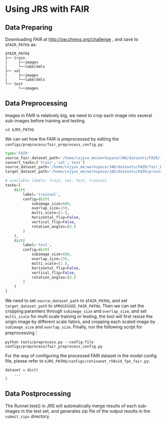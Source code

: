 # Using JRS with FAIR
## Data Preparing
Downloading FAIR at http://sw.chreos.org/challenge , and save to `$FAIR_PATH$` as:
```
$FAIR_PATH$
├── train
|     ├──images
|     └──labelXmls
├── val
|     ├──images
|     └──labelXmls
└── test
      └──images
```
## Data Preprocessing
Images in FAIR is relatively big, we need to crop each image into several sub-images before training and testing.
```
cd $JRS_PATH$
```
We can set how the FAIR is preprocessed by editing the `configs/preprocess/fair_preprocess_config.py`:
```python
type='FAIR'
source_fair_dataset_path='/home/cxjyxx_me/workspace/JAD/datasets/FAIR/fair'
convert_tasks=['train','val','test']
source_dataset_path='/home/cxjyxx_me/workspace/JAD/datasets/FAIR/fair_DOTA'
target_dataset_path='/home/cxjyxx_me/workspace/JAD/datasets/FAIR/processed'

# available labels: train, val, test, trainval
tasks=[
    dict(
        label='trainval',
        config=dict(
            subimage_size=600,
            overlap_size=150,
            multi_scale=[1.],
            horizontal_flip=False,
            vertical_flip=False,
            rotation_angles=[0.] 
        )
    ),
    dict(
        label='test',
        config=dict(
            subimage_size=600,
            overlap_size=150,
            multi_scale=[1.],
            horizontal_flip=False,
            vertical_flip=False,
            rotation_angles=[0.] 
        )
    )
]
```
We need to set `source_dataset_path` to `$FAIR_PATH$`, and set `target_dataset_path` to `$PROCESSED_FAIR_PATH$`.
Then we can set the cropping paramters through `subimage_size` and `overlap_size`, and set `multi_scale` for multi scale training or testing, the tool will first resize the origin image by different scale fators, and cropping each scaled image by `subimage_size` and `overlap_size`.
Finally, run the following script for preprocessing：
```
python tools/preprocess.py --config-file configs/preprocess/fair_preprocess_config.py
```
For the way of configuring the processed FAIR dataset in the model config file, please refer to `$JRS_PATH$/configs/retinanet_r50v1d_fpn_fair.py`:
```
dataset = dict(
    ...
)
```
## Data Postprocessing
The Runner.test() in JRS will automatically merge results of each sub-images in the test set, and generates zip file of the output results in the `submit_zips` directory. 